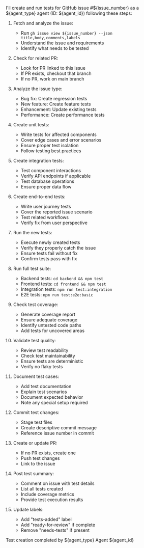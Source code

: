 I'll create and run tests for GitHub issue #${issue_number} as a ${agent_type} agent (ID: ${agent_id}) following these steps:

1. Fetch and analyze the issue:
   - Run `gh issue view ${issue_number} --json title,body,comments,labels`
   - Understand the issue and requirements
   - Identify what needs to be tested

2. Check for related PR:
   - Look for PR linked to this issue
   - If PR exists, checkout that branch
   - If no PR, work on main branch

3. Analyze the issue type:
   - Bug fix: Create regression tests
   - New feature: Create feature tests
   - Enhancement: Update existing tests
   - Performance: Create performance tests

4. Create unit tests:
   - Write tests for affected components
   - Cover edge cases and error scenarios
   - Ensure proper test isolation
   - Follow testing best practices

5. Create integration tests:
   - Test component interactions
   - Verify API endpoints if applicable
   - Test database operations
   - Ensure proper data flow

6. Create end-to-end tests:
   - Write user journey tests
   - Cover the reported issue scenario
   - Test related workflows
   - Verify fix from user perspective

7. Run the new tests:
   - Execute newly created tests
   - Verify they properly catch the issue
   - Ensure tests fail without fix
   - Confirm tests pass with fix

8. Run full test suite:
   - Backend tests: `cd backend && npm test`
   - Frontend tests: `cd frontend && npm test`
   - Integration tests: `npm run test:integration`
   - E2E tests: `npm run test:e2e:basic`

9. Check test coverage:
   - Generate coverage report
   - Ensure adequate coverage
   - Identify untested code paths
   - Add tests for uncovered areas

10. Validate test quality:
    - Review test readability
    - Check test maintainability
    - Ensure tests are deterministic
    - Verify no flaky tests

11. Document test cases:
    - Add test documentation
    - Explain test scenarios
    - Document expected behavior
    - Note any special setup required

12. Commit test changes:
    - Stage test files
    - Create descriptive commit message
    - Reference issue number in commit

13. Create or update PR:
    - If no PR exists, create one
    - Push test changes
    - Link to the issue

14. Post test summary:
    - Comment on issue with test details
    - List all tests created
    - Include coverage metrics
    - Provide test execution results

15. Update labels:
    - Add "tests-added" label
    - Add "ready-for-review" if complete
    - Remove "needs-tests" if present

Test creation completed by ${agent_type} Agent ${agent_id}